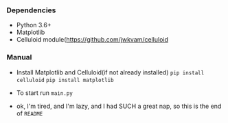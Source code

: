 
### Dependencies
- Python 3.6+
- Matplotlib
- Celluloid module(https://github.com/jwkvam/celluloid

### Manual
- Install Matplotlib and Celluloid(if not already installed)
`pip install celluloid`
`pip install matplotlib`

- To start run `main.py`
- ok, I'm tired, and I'm lazy, and I had SUCH a great nap, so this is the end of `README`
